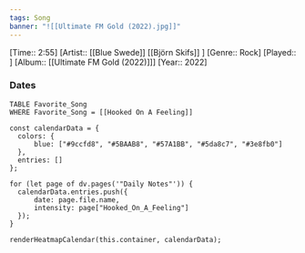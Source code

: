 ```yaml
---
tags: Song  
banner: "![[Ultimate FM Gold (2022).jpg]]"
---
```

[Time:: 2:55]
[Artist:: [[Blue Swede]] [[Björn Skifs]] ]
[Genre:: Rock]
[Played:: ]
[Album:: [[Ultimate FM Gold (2022)]]]
[Year:: 2022]
### Dates
````dataview
TABLE Favorite_Song
WHERE Favorite_Song = [[Hooked On A Feeling]]
````
  ```dataviewjs
const calendarData = { 
	colors: { 
		blue: ["#9ccfd8", "#5BAAB8", "#57A1BB", "#5da8c7", "#3e8fb0"] 
	}, 
	entries: [] 
}; 

for (let page of dv.pages('"Daily Notes"')) { 
	calendarData.entries.push({ 
		date: page.file.name, 
		intensity: page["Hooked_On_A_Feeling"]
	}); 
} 

renderHeatmapCalendar(this.container, calendarData);
```
